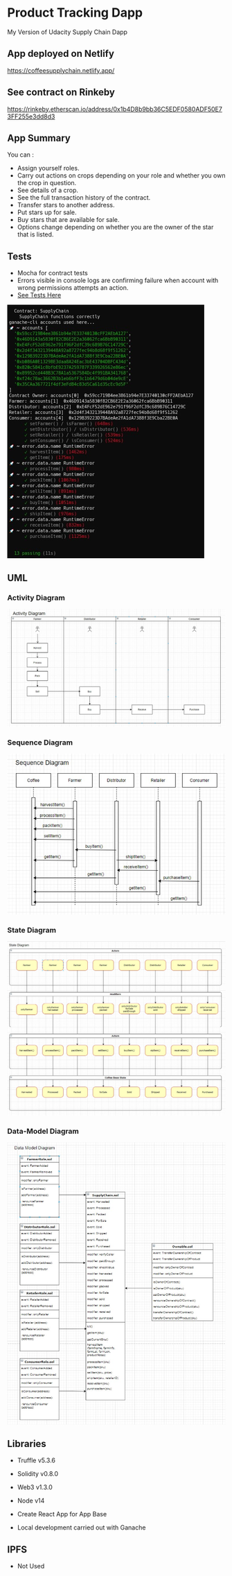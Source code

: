 # Product Tracking Dapp
My Version of Udacity Supply Chain Dapp

## App deployed on Netlify
https://coffeesupplychain.netlify.app/
## See contract on Rinkeby
https://rinkeby.etherscan.io/address/0x1b4D8b9bb36C5EDF0580ADF50E73FF255e3dd8d3

## App Summary
You can :
- Assign yourself roles.
- Carry out actions on crops depending on your role and whether you own the crop in question.
- See details of a crop.
- See the full transaction history of the contract.
- Transfer stars to another address.
- Put stars up for sale.
- Buy stars that are available for sale.
- Options change depending on whether you are the owner of the star that is listed.

## Tests
- Mocha for contract tests
- Errors visible in console logs are confirming failure when account with wrong permissions attempts an action.
- [See Tests Here](https://github.com/richardmands/supplyChain/blob/master/test/TestSupplychain.js)

![picture alt](./pictures/tests.jpg)

## UML
### Activity Diagram
![picture alt](./pictures/activity.jpg)
### Sequence Diagram
![picture alt](./pictures/sequence.jpg)
### State Diagram
![picture alt](./pictures/state.jpg)
### Data-Model Diagram
![picture alt](./pictures/data-model.jpg)

## Libraries
- Truffle v5.3.6
- Solidity v0.8.0
- Web3 v1.3.0
- Node v14

- Create React App for App Base
- Local development carried out with Ganache

## IPFS
- Not Used